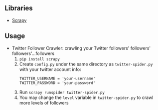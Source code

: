 ## Libraries

* [Scrapy](https://scrapy.org/)

## Usage

- Twitter Follower Crawler: crawling your Twitter followers' followers' followers'...followers
	1. `pip install scrapy`
	2. Create `config.py` under the same directory as `twitter-spider.py` with your twitter account info:
		```
		TWITTER_USERNAME = 'your-username'
		TWITTER_PASSWORD = 'your-password'
		```
	3. Run `scrapy runspider twitter-spider.py`
	4. You may change the `level` variable in `twitter-spider.py` to crawl more levels of followers


